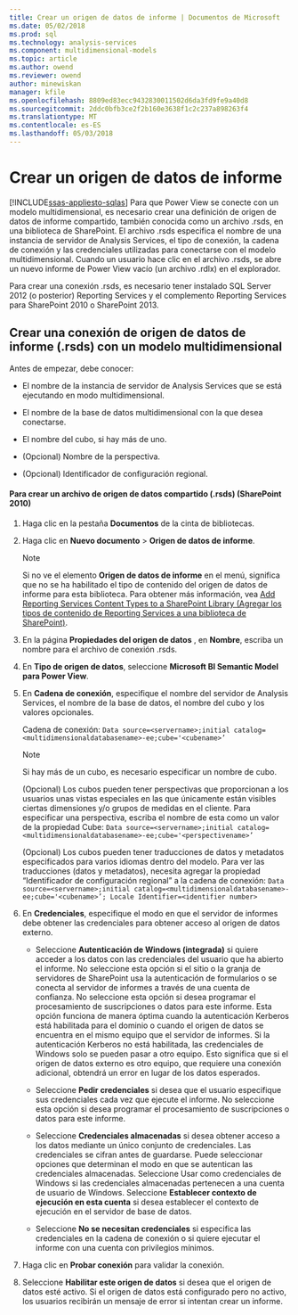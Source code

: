 ```yaml
---
title: Crear un origen de datos de informe | Documentos de Microsoft
ms.date: 05/02/2018
ms.prod: sql
ms.technology: analysis-services
ms.component: multidimensional-models
ms.topic: article
ms.author: owend
ms.reviewer: owend
author: minewiskan
manager: kfile
ms.openlocfilehash: 8809ed83ecc9432830011502d6da3fd9fe9a40d8
ms.sourcegitcommit: 2ddc0bfb3ce2f2b160e3638f1c2c237a898263f4
ms.translationtype: MT
ms.contentlocale: es-ES
ms.lasthandoff: 05/03/2018
---
```

# <a name="create-a-report-data-source"></a>Crear un origen de datos de informe
[!INCLUDE[ssas-appliesto-sqlas](../../includes/ssas-appliesto-sqlas.md)]
  Para que Power View se conecte con un modelo multidimensional, es necesario crear una definición de origen de datos de informe compartido, también conocida como un archivo .rsds, en una biblioteca de SharePoint. El archivo .rsds especifica el nombre de una instancia de servidor de Analysis Services, el tipo de conexión, la cadena de conexión y las credenciales utilizadas para conectarse con el modelo multidimensional. Cuando un usuario hace clic en el archivo .rsds, se abre un nuevo informe de Power View vacío (un archivo .rdlx) en el explorador.  
  
 Para crear una conexión .rsds, es necesario tener instalado SQL Server 2012 (o posterior) Reporting Services y el complemento Reporting Services para SharePoint 2010 o SharePoint 2013.  
  
## <a name="create-a-report-data-source-rsds-connection-to-a-multidimensional-model"></a>Crear una conexión de origen de datos de informe (.rsds) con un modelo multidimensional  
 Antes de empezar, debe conocer:  
  
-   El nombre de la instancia de servidor de Analysis Services que se está ejecutando en modo multidimensional.  
  
-   El nombre de la base de datos multidimensional con la que desea conectarse.  
  
-   El nombre del cubo, si hay más de uno.  
  
-   (Opcional) Nombre de la perspectiva.  
  
-   (Opcional) Identificador de configuración regional.  
  
#### <a name="to-create-a-shared-report-data-source-rsds-file-sharepoint-2010"></a>Para crear un archivo de origen de datos compartido (.rsds) (SharePoint 2010)  
  
1.  Haga clic en la pestaña **Documentos** de la cinta de bibliotecas.  
  
2.  Haga clic en **Nuevo documento** > **Origen de datos de informe**.  
  
    > [!NOTE]  
    >  Si no ve el elemento **Origen de datos de informe** en el menú, significa que no se ha habilitado el tipo de contenido del origen de datos de informe para esta biblioteca. Para obtener más información, vea [Add Reporting Services Content Types to a SharePoint Library (Agregar los tipos de contenido de Reporting Services a una biblioteca de SharePoint)](../../reporting-services/report-server-sharepoint/add-reporting-services-content-types-to-a-sharepoint-library.md).  
  
3.  En la página **Propiedades del origen de datos** , en **Nombre**, escriba un nombre para el archivo de conexión .rsds.  
  
4.  En **Tipo de origen de datos**, seleccione **Microsoft BI Semantic Model para Power View**.  
  
5.  En **Cadena de conexión**, especifique el nombre del servidor de Analysis Services, el nombre de la base de datos, el nombre del cubo y los valores opcionales.  
  
     Cadena de conexión: `Data source=<servername>;initial catalog=<multidimensionaldatabasename>-ee;cube='<cubename>’`  
  
    > [!NOTE]  
    >  Si hay más de un cubo, es necesario especificar un nombre de cubo.  
  
     (Opcional) Los cubos pueden tener perspectivas que proporcionan a los usuarios unas vistas especiales en las que únicamente están visibles ciertas dimensiones y/o grupos de medidas en el cliente. Para especificar una perspectiva, escriba el nombre de esta como un valor de la propiedad Cube: `Data source=<servername>;initial catalog=<multidimensionaldatabasename>-ee;cube='<perspectivename>’`  
  
     (Opcional) Los cubos pueden tener traducciones de datos y metadatos especificados para varios idiomas dentro del modelo. Para ver las traducciones (datos y metadatos), necesita agregar la propiedad “Identificador de configuración regional” a la cadena de conexión: `Data source=<servername>;initial catalog=<multidimensionaldatabasename>-ee;cube='<cubename>’; Locale Identifier=<identifier number>`  
  
6.  En **Credenciales**, especifique el modo en que el servidor de informes debe obtener las credenciales para obtener acceso al origen de datos externo.  
  
    -   Seleccione **Autenticación de Windows (integrada)** si quiere acceder a los datos con las credenciales del usuario que ha abierto el informe. No seleccione esta opción si el sitio o la granja de servidores de SharePoint usa la autenticación de formularios o se conecta al servidor de informes a través de una cuenta de confianza. No seleccione esta opción si desea programar el procesamiento de suscripciones o datos para este informe. Esta opción funciona de manera óptima cuando la autenticación Kerberos está habilitada para el dominio o cuando el origen de datos se encuentra en el mismo equipo que el servidor de informes. Si la autenticación Kerberos no está habilitada, las credenciales de Windows solo se pueden pasar a otro equipo. Esto significa que si el origen de datos externo es otro equipo, que requiere una conexión adicional, obtendrá un error en lugar de los datos esperados.  
  
    -   Seleccione **Pedir credenciales** si desea que el usuario especifique sus credenciales cada vez que ejecute el informe. No seleccione esta opción si desea programar el procesamiento de suscripciones o datos para este informe.  
  
    -   Seleccione **Credenciales almacenadas** si desea obtener acceso a los datos mediante un único conjunto de credenciales. Las credenciales se cifran antes de guardarse. Puede seleccionar opciones que determinan el modo en que se autentican las credenciales almacenadas. Seleccione Usar como credenciales de Windows si las credenciales almacenadas pertenecen a una cuenta de usuario de Windows. Seleccione **Establecer contexto de ejecución en esta cuenta** si desea establecer el contexto de ejecución en el servidor de base de datos.  
  
    -   Seleccione **No se necesitan credenciales** si especifica las credenciales en la cadena de conexión o si quiere ejecutar el informe con una cuenta con privilegios mínimos.  
  
7.  Haga clic en **Probar conexión** para validar la conexión.  
  
8.  Seleccione **Habilitar este origen de datos** si desea que el origen de datos esté activo. Si el origen de datos está configurado pero no activo, los usuarios recibirán un mensaje de error si intentan crear un informe.  
  
  
